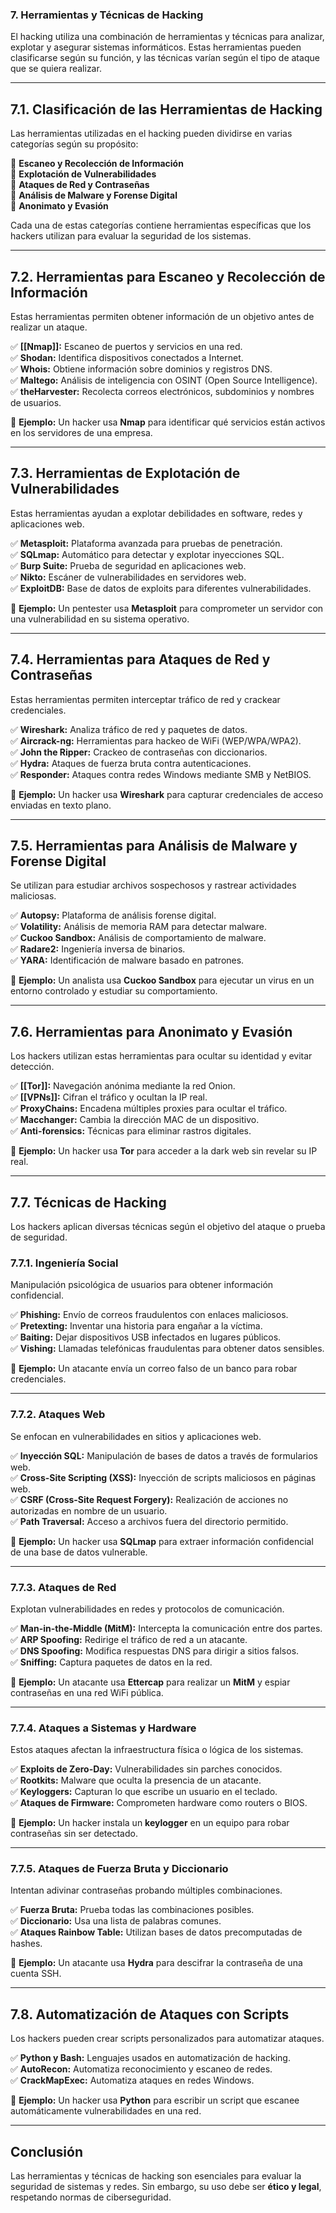 ### **7. Herramientas y Técnicas de Hacking**

El hacking utiliza una combinación de herramientas y técnicas para analizar, explotar y asegurar sistemas informáticos. Estas herramientas pueden clasificarse según su función, y las técnicas varían según el tipo de ataque que se quiera realizar.

---

## **7.1. Clasificación de las Herramientas de Hacking**

Las herramientas utilizadas en el hacking pueden dividirse en varias categorías según su propósito:

🔹 **Escaneo y Recolección de Información**  
🔹 **Explotación de Vulnerabilidades**  
🔹 **Ataques de Red y Contraseñas**  
🔹 **Análisis de Malware y Forense Digital**  
🔹 **Anonimato y Evasión**

Cada una de estas categorías contiene herramientas específicas que los hackers utilizan para evaluar la seguridad de los sistemas.

---

## **7.2. Herramientas para Escaneo y Recolección de Información**

Estas herramientas permiten obtener información de un objetivo antes de realizar un ataque.

✅ **[[Nmap]]:** Escaneo de puertos y servicios en una red.  
✅ **Shodan:** Identifica dispositivos conectados a Internet.  
✅ **Whois:** Obtiene información sobre dominios y registros DNS.  
✅ **Maltego:** Análisis de inteligencia con OSINT (Open Source Intelligence).  
✅ **theHarvester:** Recolecta correos electrónicos, subdominios y nombres de usuarios.

🔸 **Ejemplo:** Un hacker usa **Nmap** para identificar qué servicios están activos en los servidores de una empresa.

---

## **7.3. Herramientas de Explotación de Vulnerabilidades**

Estas herramientas ayudan a explotar debilidades en software, redes y aplicaciones web.

✅ **Metasploit:** Plataforma avanzada para pruebas de penetración.  
✅ **SQLmap:** Automático para detectar y explotar inyecciones SQL.  
✅ **Burp Suite:** Prueba de seguridad en aplicaciones web.  
✅ **Nikto:** Escáner de vulnerabilidades en servidores web.  
✅ **ExploitDB:** Base de datos de exploits para diferentes vulnerabilidades.

🔸 **Ejemplo:** Un pentester usa **Metasploit** para comprometer un servidor con una vulnerabilidad en su sistema operativo.

---

## **7.4. Herramientas para Ataques de Red y Contraseñas**

Estas herramientas permiten interceptar tráfico de red y crackear credenciales.

✅ **Wireshark:** Analiza tráfico de red y paquetes de datos.  
✅ **Aircrack-ng:** Herramientas para hackeo de WiFi (WEP/WPA/WPA2).  
✅ **John the Ripper:** Crackeo de contraseñas con diccionarios.  
✅ **Hydra:** Ataques de fuerza bruta contra autenticaciones.  
✅ **Responder:** Ataques contra redes Windows mediante SMB y NetBIOS.

🔸 **Ejemplo:** Un hacker usa **Wireshark** para capturar credenciales de acceso enviadas en texto plano.

---

## **7.5. Herramientas para Análisis de Malware y Forense Digital**

Se utilizan para estudiar archivos sospechosos y rastrear actividades maliciosas.

✅ **Autopsy:** Plataforma de análisis forense digital.  
✅ **Volatility:** Análisis de memoria RAM para detectar malware.  
✅ **Cuckoo Sandbox:** Análisis de comportamiento de malware.  
✅ **Radare2:** Ingeniería inversa de binarios.  
✅ **YARA:** Identificación de malware basado en patrones.

🔸 **Ejemplo:** Un analista usa **Cuckoo Sandbox** para ejecutar un virus en un entorno controlado y estudiar su comportamiento.

---

## **7.6. Herramientas para Anonimato y Evasión**

Los hackers utilizan estas herramientas para ocultar su identidad y evitar detección.

✅ **[[Tor]]:** Navegación anónima mediante la red Onion.  
✅ **[[VPNs]]:** Cifran el tráfico y ocultan la IP real.  
✅ **ProxyChains:** Encadena múltiples proxies para ocultar el tráfico.  
✅ **Macchanger:** Cambia la dirección MAC de un dispositivo.  
✅ **Anti-forensics:** Técnicas para eliminar rastros digitales.

🔸 **Ejemplo:** Un hacker usa **Tor** para acceder a la dark web sin revelar su IP real.

---

## **7.7. Técnicas de Hacking**

Los hackers aplican diversas técnicas según el objetivo del ataque o prueba de seguridad.

### **7.7.1. Ingeniería Social**

Manipulación psicológica de usuarios para obtener información confidencial.

✅ **Phishing:** Envío de correos fraudulentos con enlaces maliciosos.  
✅ **Pretexting:** Inventar una historia para engañar a la víctima.  
✅ **Baiting:** Dejar dispositivos USB infectados en lugares públicos.  
✅ **Vishing:** Llamadas telefónicas fraudulentas para obtener datos sensibles.

🔸 **Ejemplo:** Un atacante envía un correo falso de un banco para robar credenciales.

---

### **7.7.2. Ataques Web**

Se enfocan en vulnerabilidades en sitios y aplicaciones web.

✅ **Inyección SQL:** Manipulación de bases de datos a través de formularios web.  
✅ **Cross-Site Scripting (XSS):** Inyección de scripts maliciosos en páginas web.  
✅ **CSRF (Cross-Site Request Forgery):** Realización de acciones no autorizadas en nombre de un usuario.  
✅ **Path Traversal:** Acceso a archivos fuera del directorio permitido.

🔸 **Ejemplo:** Un hacker usa **SQLmap** para extraer información confidencial de una base de datos vulnerable.

---

### **7.7.3. Ataques de Red**

Explotan vulnerabilidades en redes y protocolos de comunicación.

✅ **Man-in-the-Middle (MitM):** Intercepta la comunicación entre dos partes.  
✅ **ARP Spoofing:** Redirige el tráfico de red a un atacante.  
✅ **DNS Spoofing:** Modifica respuestas DNS para dirigir a sitios falsos.  
✅ **Sniffing:** Captura paquetes de datos en la red.

🔸 **Ejemplo:** Un atacante usa **Ettercap** para realizar un **MitM** y espiar contraseñas en una red WiFi pública.

---

### **7.7.4. Ataques a Sistemas y Hardware**

Estos ataques afectan la infraestructura física o lógica de los sistemas.

✅ **Exploits de Zero-Day:** Vulnerabilidades sin parches conocidos.  
✅ **Rootkits:** Malware que oculta la presencia de un atacante.  
✅ **Keyloggers:** Capturan lo que escribe un usuario en el teclado.  
✅ **Ataques de Firmware:** Comprometen hardware como routers o BIOS.

🔸 **Ejemplo:** Un hacker instala un **keylogger** en un equipo para robar contraseñas sin ser detectado.

---

### **7.7.5. Ataques de Fuerza Bruta y Diccionario**

Intentan adivinar contraseñas probando múltiples combinaciones.

✅ **Fuerza Bruta:** Prueba todas las combinaciones posibles.  
✅ **Diccionario:** Usa una lista de palabras comunes.  
✅ **Ataques Rainbow Table:** Utilizan bases de datos precomputadas de hashes.

🔸 **Ejemplo:** Un atacante usa **Hydra** para descifrar la contraseña de una cuenta SSH.

---

## **7.8. Automatización de Ataques con Scripts**

Los hackers pueden crear scripts personalizados para automatizar ataques.

✅ **Python y Bash:** Lenguajes usados en automatización de hacking.  
✅ **AutoRecon:** Automatiza reconocimiento y escaneo de redes.  
✅ **CrackMapExec:** Automatiza ataques en redes Windows.

🔸 **Ejemplo:** Un hacker usa **Python** para escribir un script que escanee automáticamente vulnerabilidades en una red.

---

## **Conclusión**

Las herramientas y técnicas de hacking son esenciales para evaluar la seguridad de sistemas y redes. Sin embargo, su uso debe ser **ético y legal**, respetando normas de ciberseguridad.

